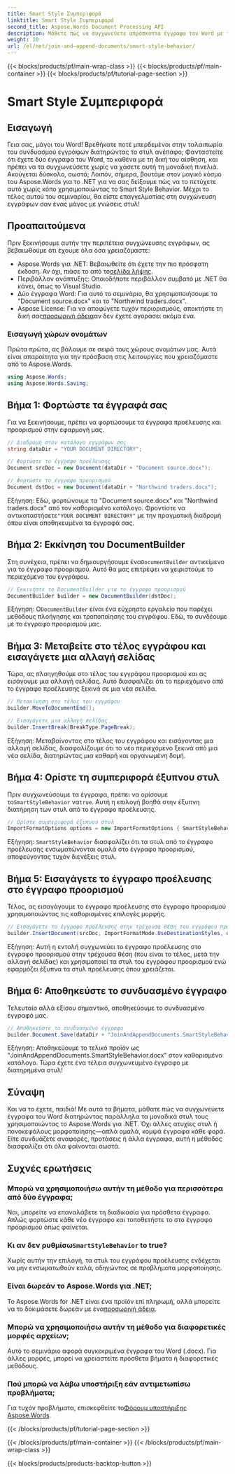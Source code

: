```yaml
---
title: Smart Style Συμπεριφορά
linktitle: Smart Style Συμπεριφορά
second_title: Aspose.Words Document Processing API
description: Μάθετε πώς να συγχωνεύετε απρόσκοπτα έγγραφα του Word με το Aspose.Words για .NET, διατηρώντας στυλ και διασφαλίζοντας επαγγελματικά αποτελέσματα.
weight: 10
url: /el/net/join-and-append-documents/smart-style-behavior/
---
```


{{< blocks/products/pf/main-wrap-class >}}
{{< blocks/products/pf/main-container >}}
{{< blocks/products/pf/tutorial-page-section >}}

# Smart Style Συμπεριφορά

## Εισαγωγή

Γεια σας, μάγοι του Word! Βρεθήκατε ποτέ μπερδεμένοι στην ταλαιπωρία του συνδυασμού εγγράφων διατηρώντας το στυλ ανέπαφο; Φανταστείτε ότι έχετε δύο έγγραφα του Word, το καθένα με τη δική του αίσθηση, και πρέπει να τα συγχωνεύσετε χωρίς να χάσετε αυτή τη μοναδική πινελιά. Ακούγεται δύσκολο, σωστά; Λοιπόν, σήμερα, βουτάμε στον μαγικό κόσμο του Aspose.Words για το .NET για να σας δείξουμε πώς να το πετύχετε αυτό χωρίς κόπο χρησιμοποιώντας το Smart Style Behavior. Μέχρι το τέλος αυτού του σεμιναρίου, θα είστε επαγγελματίας στη συγχώνευση εγγράφων σαν ένας μάγος με γνώσεις στυλ!

## Προαπαιτούμενα

Πριν ξεκινήσουμε αυτήν την περιπέτεια συγχώνευσης εγγράφων, ας βεβαιωθούμε ότι έχουμε όλα όσα χρειαζόμαστε:

-  Aspose.Words για .NET: Βεβαιωθείτε ότι έχετε την πιο πρόσφατη έκδοση. Αν όχι, πιάσε το από το[σελίδα λήψης](https://releases.aspose.com/words/net/).
- Περιβάλλον ανάπτυξης: Οποιοδήποτε περιβάλλον συμβατό με .NET θα κάνει, όπως το Visual Studio.
- Δύο έγγραφα Word: Για αυτό το σεμινάριο, θα χρησιμοποιήσουμε το "Document source.docx" και το "Northwind traders.docx".
-  Aspose License: Για να αποφύγετε τυχόν περιορισμούς, αποκτήστε τη δική σας[προσωρινή άδεια](https://purchase.aspose.com/temporary-license/)αν δεν έχετε αγοράσει ακόμα ένα.

### Εισαγωγή χώρων ονομάτων

Πρώτα πρώτα, ας βάλουμε σε σειρά τους χώρους ονομάτων μας. Αυτά είναι απαραίτητα για την πρόσβαση στις λειτουργίες που χρειαζόμαστε από το Aspose.Words.

```csharp
using Aspose.Words;
using Aspose.Words.Saving;
```

## Βήμα 1: Φορτώστε τα έγγραφά σας

Για να ξεκινήσουμε, πρέπει να φορτώσουμε τα έγγραφα προέλευσης και προορισμού στην εφαρμογή μας.

```csharp
// Διαδρομή στον κατάλογο εγγράφων σας
string dataDir = "YOUR DOCUMENT DIRECTORY";

// Φορτώστε το έγγραφο προέλευσης
Document srcDoc = new Document(dataDir + "Document source.docx");

// Φορτώστε το έγγραφο προορισμού
Document dstDoc = new Document(dataDir + "Northwind traders.docx");
```

Εξήγηση:
 Εδώ, φορτώνουμε τα "Document source.docx" και "Northwind traders.docx" από τον καθορισμένο κατάλογο. Φροντίστε να αντικαταστήσετε`"YOUR DOCUMENT DIRECTORY"` με την πραγματική διαδρομή όπου είναι αποθηκευμένα τα έγγραφά σας.

## Βήμα 2: Εκκίνηση του DocumentBuilder

 Στη συνέχεια, πρέπει να δημιουργήσουμε ένα`DocumentBuilder` αντικείμενο για το έγγραφο προορισμού. Αυτό θα μας επιτρέψει να χειριστούμε το περιεχόμενο του εγγράφου.

```csharp
// Εκκινήστε το DocumentBuilder για το έγγραφο προορισμού
DocumentBuilder builder = new DocumentBuilder(dstDoc);
```

Εξήγηση:
 Ο`DocumentBuilder` είναι ένα εύχρηστο εργαλείο που παρέχει μεθόδους πλοήγησης και τροποποίησης του εγγράφου. Εδώ, το συνδέουμε με το έγγραφο προορισμού μας.

## Βήμα 3: Μεταβείτε στο τέλος εγγράφου και εισαγάγετε μια αλλαγή σελίδας

Τώρα, ας πλοηγηθούμε στο τέλος του εγγράφου προορισμού και ας εισάγουμε μια αλλαγή σελίδας. Αυτό διασφαλίζει ότι το περιεχόμενο από το έγγραφο προέλευσης ξεκινά σε μια νέα σελίδα.

```csharp
// Μετακίνηση στο τέλος του εγγράφου
builder.MoveToDocumentEnd();

// Εισαγάγετε μια αλλαγή σελίδας
builder.InsertBreak(BreakType.PageBreak);
```

Εξήγηση:
Μεταβαίνοντας στο τέλος του εγγράφου και εισάγοντας μια αλλαγή σελίδας, διασφαλίζουμε ότι το νέο περιεχόμενο ξεκινά από μια νέα σελίδα, διατηρώντας μια καθαρή και οργανωμένη δομή.

## Βήμα 4: Ορίστε τη συμπεριφορά έξυπνου στυλ

 Πριν συγχωνεύσουμε τα έγγραφα, πρέπει να ορίσουμε το`SmartStyleBehavior` να`true`. Αυτή η επιλογή βοηθά στην έξυπνη διατήρηση των στυλ από το έγγραφο προέλευσης.

```csharp
// Ορίστε συμπεριφορά έξυπνου στυλ
ImportFormatOptions options = new ImportFormatOptions { SmartStyleBehavior = true };
```

Εξήγηση:
`SmartStyleBehavior` διασφαλίζει ότι τα στυλ από το έγγραφο προέλευσης ενσωματώνονται ομαλά στο έγγραφο προορισμού, αποφεύγοντας τυχόν διενέξεις στυλ.

## Βήμα 5: Εισαγάγετε το έγγραφο προέλευσης στο έγγραφο προορισμού

Τέλος, ας εισαγάγουμε το έγγραφο προέλευσης στο έγγραφο προορισμού χρησιμοποιώντας τις καθορισμένες επιλογές μορφής.

```csharp
// Εισαγάγετε το έγγραφο προέλευσης στην τρέχουσα θέση του εγγράφου προορισμού
builder.InsertDocument(srcDoc, ImportFormatMode.UseDestinationStyles, options);
```

Εξήγηση:
Αυτή η εντολή συγχωνεύει το έγγραφο προέλευσης στο έγγραφο προορισμού στην τρέχουσα θέση (που είναι το τέλος, μετά την αλλαγή σελίδας) και χρησιμοποιεί τα στυλ του εγγράφου προορισμού ενώ εφαρμόζει έξυπνα τα στυλ προέλευσης όπου χρειάζεται.

## Βήμα 6: Αποθηκεύστε το συνδυασμένο έγγραφο

Τελευταίο αλλά εξίσου σημαντικό, αποθηκεύουμε το συνδυασμένο έγγραφό μας.

```csharp
// Αποθηκεύστε το συνδυασμένο έγγραφο
builder.Document.Save(dataDir + "JoinAndAppendDocuments.SmartStyleBehavior.docx");
```

Εξήγηση:
Αποθηκεύουμε το τελικό προϊόν ως "JoinAndAppendDocuments.SmartStyleBehavior.docx" στον καθορισμένο κατάλογο. Τώρα έχετε ένα τέλεια συγχωνευμένο έγγραφο με διατηρημένα στυλ!

## Σύναψη

Και να το έχετε, παιδιά! Με αυτά τα βήματα, μάθατε πώς να συγχωνεύετε έγγραφα του Word διατηρώντας παράλληλα τα μοναδικά στυλ τους χρησιμοποιώντας το Aspose.Words για .NET. Όχι άλλες ατυχίες στυλ ή πονοκεφάλους μορφοποίησης—απλά ομαλά, κομψά έγγραφα κάθε φορά. Είτε συνδυάζετε αναφορές, προτάσεις ή άλλα έγγραφα, αυτή η μέθοδος διασφαλίζει ότι όλα φαίνονται σωστά.

## Συχνές ερωτήσεις

### Μπορώ να χρησιμοποιήσω αυτήν τη μέθοδο για περισσότερα από δύο έγγραφα;
Ναι, μπορείτε να επαναλάβετε τη διαδικασία για πρόσθετα έγγραφα. Απλώς φορτώστε κάθε νέο έγγραφο και τοποθετήστε το στο έγγραφο προορισμού όπως φαίνεται.

### Κι αν δεν ρυθμίσω`SmartStyleBehavior` to true?
Χωρίς αυτήν την επιλογή, τα στυλ του εγγράφου προέλευσης ενδέχεται να μην ενσωματωθούν καλά, οδηγώντας σε προβλήματα μορφοποίησης.

### Είναι δωρεάν το Aspose.Words για .NET;
 Το Aspose.Words for .NET είναι ένα προϊόν επί πληρωμή, αλλά μπορείτε να το δοκιμάσετε δωρεάν με ένα[προσωρινή άδεια](https://purchase.aspose.com/temporary-license/).

### Μπορώ να χρησιμοποιήσω αυτήν τη μέθοδο για διαφορετικές μορφές αρχείων;
Αυτό το σεμινάριο αφορά συγκεκριμένα έγγραφα του Word (.docx). Για άλλες μορφές, μπορεί να χρειαστείτε πρόσθετα βήματα ή διαφορετικές μεθόδους.

### Πού μπορώ να λάβω υποστήριξη εάν αντιμετωπίσω προβλήματα;
 Για τυχόν προβλήματα, επισκεφθείτε το[Φόρουμ υποστήριξης Aspose.Words](https://forum.aspose.com/c/words/8).

{{< /blocks/products/pf/tutorial-page-section >}}

{{< /blocks/products/pf/main-container >}}
{{< /blocks/products/pf/main-wrap-class >}}

{{< blocks/products/products-backtop-button >}}
